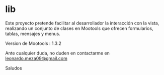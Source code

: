 lib
===

Este proyecto pretende facilitar al desarrollador la interacción con la vista, realizando un conjunto de clases en Mootools que ofrecen 
formularios, tablas, mensajes y menus.

Version de Mootools : 1.3.2

Ante cualquier duda, no duden en contactarme en leonardo.meza09@gmail.com

Saludos
